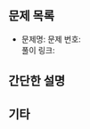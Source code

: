 <!-- 제목 예시: N주차 {이름} 알고리즘 문제 풀이 PR -->

## 문제 목록
- 문제명: 
  문제 번호:  
  풀이 링크: 

## 간단한 설명
<!-- (예: 사용한 알고리즘, 핵심 아이디어, 시간복잡도 등 간략 메모) -->

## 기타
<!-- (질문, 리뷰 요청, 고민했던 점 등 자유롭게) -->